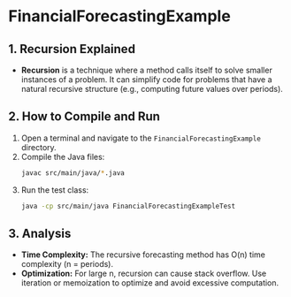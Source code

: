 # FinancialForecastingExample

## 1. Recursion Explained
- **Recursion** is a technique where a method calls itself to solve smaller instances of a problem. It can simplify code for problems that have a natural recursive structure (e.g., computing future values over periods).

## 2. How to Compile and Run
1. Open a terminal and navigate to the `FinancialForecastingExample` directory.
2. Compile the Java files:
   ```sh
   javac src/main/java/*.java
   ```
3. Run the test class:
   ```sh
   java -cp src/main/java FinancialForecastingExampleTest
   ```

## 3. Analysis
- **Time Complexity:** The recursive forecasting method has O(n) time complexity (n = periods).
- **Optimization:** For large n, recursion can cause stack overflow. Use iteration or memoization to optimize and avoid excessive computation. 